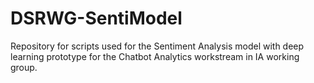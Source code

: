 # DSRWG-SentiModel
Repository for scripts used for the Sentiment Analysis model with deep learning prototype for the Chatbot Analytics workstream in IA working group.
